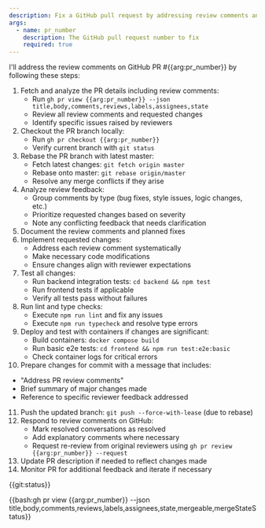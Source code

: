 ```yaml
---
description: Fix a GitHub pull request by addressing review comments and requested changes
args:
  - name: pr_number
    description: The GitHub pull request number to fix
    required: true
---
```


I'll address the review comments on GitHub PR #{{arg:pr_number}} by following these steps:

1. Fetch and analyze the PR details including review comments:
   - Run `gh pr view {{arg:pr_number}} --json title,body,comments,reviews,labels,assignees,state`
   - Review all review comments and requested changes
   - Identify specific issues raised by reviewers
2. Checkout the PR branch locally:
   - Run `gh pr checkout {{arg:pr_number}}`
   - Verify current branch with `git status`
3. Rebase the PR branch with latest master:
   - Fetch latest changes: `git fetch origin master`
   - Rebase onto master: `git rebase origin/master`
   - Resolve any merge conflicts if they arise
4. Analyze review feedback:
   - Group comments by type (bug fixes, style issues, logic changes, etc.)
   - Prioritize requested changes based on severity
   - Note any conflicting feedback that needs clarification
5. Document the review comments and planned fixes
6. Implement requested changes:
   - Address each review comment systematically
   - Make necessary code modifications
   - Ensure changes align with reviewer expectations
7. Test all changes:
   - Run backend integration tests: `cd backend && npm test`
   - Run frontend tests if applicable
   - Verify all tests pass without failures
8. Run lint and type checks:
   - Execute `npm run lint` and fix any issues
   - Execute `npm run typecheck` and resolve type errors
9. Deploy and test with containers if changes are significant:
   - Build containers: `docker compose build`
   - Run basic e2e tests: `cd frontend && npm run test:e2e:basic`
   - Check container logs for critical errors
10. Prepare changes for commit with a message that includes:
   - "Address PR review comments"
   - Brief summary of major changes made
   - Reference to specific reviewer feedback addressed
11. Push the updated branch: `git push --force-with-lease` (due to rebase)
12. Respond to review comments on GitHub:
    - Mark resolved conversations as resolved
    - Add explanatory comments where necessary
    - Request re-review from original reviewers using `gh pr review {{arg:pr_number}} --request`
13. Update PR description if needed to reflect changes made
14. Monitor PR for additional feedback and iterate if necessary

{{git:status}}

{{bash:gh pr view {{arg:pr_number}} --json title,body,comments,reviews,labels,assignees,state,mergeable,mergeStateStatus}}